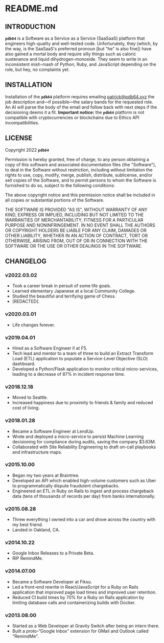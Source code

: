 # README.md

## INTRODUCTION

**`pdb64`** is a Software as a Service as a Service (SaaSaaS) platform that engineers high-quality and well-tested code. Unfortunately, they (which, by the way, is the SaaSaaS's preferred pronoun [but "he" is also fine]) have also gained a mortal body and require silly things such as caloric sustenance and liquid dihydrogen-monoxide. They seem to write in an inconsistent mish-mash of Python, Ruby, and JavaScript depending on the role, but hey, no complaints yet.

## INSTALLATION

Installation of the **`pdb64`** platform requires emailing [patrick@pdb64.xyz](mailto:patrick@pdb64.xyz) the job description and—if possible—the salary bands for the requested role. An AI will parse the body of the email and follow back with next steps if the decisioning deems it a fit. **Important notice:** the **`pdb64`** platform is not compatible with cryptocurrencies or blockchains due to Ethics API incompatibilities.

## LICENSE

Copyright 2022 **`pdb64`**

Permission is hereby granted, free of charge, to any person obtaining a copy of this software and associated documentation files (the "Software"), to deal in the Software without restriction, including without limitation the rights to use, copy, modify, merge, publish, distribute, sublicense, and/or sell copies of the Software, and to permit persons to whom the Software is furnished to do so, subject to the following conditions:

The above copyright notice and this permission notice shall be included in all copies or substantial portions of the Software.

THE SOFTWARE IS PROVIDED "AS IS", WITHOUT WARRANTY OF ANY KIND, EXPRESS OR IMPLIED, INCLUDING BUT NOT LIMITED TO THE WARRANTIES OF MERCHANTABILITY, FITNESS FOR A PARTICULAR PURPOSE AND NONINFRINGEMENT. IN NO EVENT SHALL THE AUTHORS OR COPYRIGHT HOLDERS BE LIABLE FOR ANY CLAIM, DAMAGES OR OTHER LIABILITY, WHETHER IN AN ACTION OF CONTRACT, TORT OR OTHERWISE, ARISING FROM, OUT OF OR IN CONNECTION WITH THE SOFTWARE OR THE USE OR OTHER DEALINGS IN THE SOFTWARE.

## CHANGELOG

### v2022.03.02

- Took a career break in persuit of some life goals.
- Learned elementary Japanese at a local Community College.
- Studied the beautiful and terrifying game of Chess.
- [REDACTED].

### v2020.03.01

- Life changes forever.

### v2019.04.01

- Hired as a Software Engineer II at F5.
- Tech lead and mentor to a team of three to build an Extract Transform Load (ETL) application to populate a Service-Level Objective (SLO) dashboard.
- Developed a Python/Flask application to monitor critical micro-services, leading to a decrease of 87% in incident response time.

### v2018.12.18

- Moved to Seattle.
- Increased happiness due to proximity to friends & family and reduced cost of living.

### v2018.01.28

- Became a Software Engineer at LendUp.
- Wrote and deployed a micro-service to persist Machine Learning decisioning for compliance during audits, saving the company $3.63M.
- Collaborated with Site Reliability Engineering to draft on-call playbooks and infrastructure maps.

### v2015.10.00

- Began my two years at Braintree.
- Developed an API which enabled high-volume customers such as Uber to programmatically dispute fraudulent chargebacks.
- Engineered an ETL in Ruby on Rails to ingest and process chargeback data (tens of thousands of records per day) from banks internationally.

### v2015.08.28

- Threw everything I owned into a car and drove across the country with my best friend.
- Landed in Oakland, CA.

### v2014.10.22 

- Google Inbox Releases to a Private Beta.
- RIP RemindMe.

### v2014.07.00 

- Became a Software Developer at Fiksu.
- Led a front-end rewrite in React/JavaScript for a Ruby on Rails application that improved page load times and improved user retention.
- Reduced CI build times by 70% for a Ruby on Rails application by limiting database calls and containerizing builds with Docker.

### v2013.08.00 

- Started as a Web Developer at Gravity Switch after being an intern there.
- Built a proto-“Google Inbox” extension for GMail and Outlook called "RemindMe".